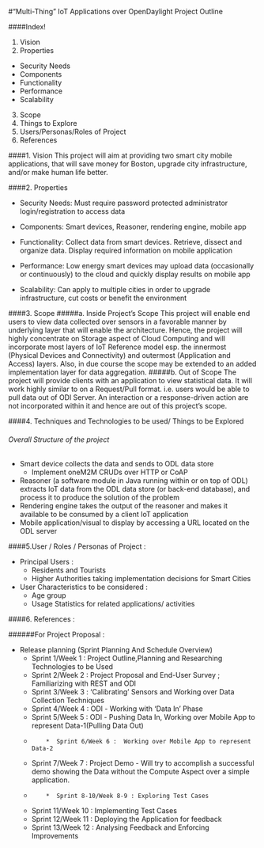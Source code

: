#“Multi-Thing” IoT Applications over OpenDaylight Project Outline

####Index!
1. Vision
2. Properties
  *  Security Needs
  *  Components
  *  Functionality 
  *  Performance 
  *  Scalability
3. Scope
4. Things to Explore
5. Users/Personas/Roles of Project
6. References


####1. Vision 
   This project will aim at providing two smart city mobile applications, that will save money for Boston, upgrade city infrastructure, and/or make human life better.
   
####2. Properties
  *  Security Needs: Must require password protected administrator login/registration to access data
  
  *  Components: Smart devices, Reasoner, rendering engine, mobile app
  
  *  Functionality: Collect data from smart devices. Retrieve, dissect and organize data.  Display required information on mobile application

  *  Performance: Low energy smart devices may upload data (occasionally or continuously) to the cloud and quickly display results on mobile app
  
  *  Scalability: Can apply to multiple cities in order to upgrade infrastructure, cut costs or benefit the environment

####3. Scope
#####a.  Inside Project’s Scope
  This project will enable end users to view data collected over sensors in a favorable manner by underlying layer that will enable the architecture. Hence, the project will highly concentrate on Storage aspect of Cloud Computing and will incorporate most layers of IoT Reference model esp. the innermost (Physical Devices and Connectivity) and outermost (Application and Access) layers. Also, in due course the scope may be extended to an added implementation layer for data aggregation.
#####b. Out of Scope
  The project will provide clients with an application to view statistical data. It will work highly similar to on a Request/Pull format. i.e. users would be able to pull data out of ODl Server. An interaction or a response-driven action are not incorporated within it and hence are out of this project’s scope.


####4. Techniques and Technologies to be used/ Things to be Explored
###### Overall Structure of the project
  *  Smart device collects the data and sends to ODL data store
       *  Implement oneM2M CRUDs over HTTP or CoAP
  *  Reasoner (a software module in Java running within or on top of ODL) extracts IoT data from the ODL data store (or back-end database), and process it to produce the solution of the problem
  *  Rendering engine takes the output of the reasoner and makes it available to be consumed by a client IoT application
  *  Mobile application/visual to display by accessing a URL located on the ODL server

####5.User / Roles / Personas of Project :
  *  Principal Users : 
       *  Residents and Tourists
       *  Higher Authorities taking implementation decisions for Smart Cities
  *  User Characteristics to be considered : 
       *  Age group
       *  Usage Statistics for related applications/ activities


####6. References :

######For Project Proposal : 
  *  Release planning (Sprint Planning And Schedule Overview)
       *  Sprint 1/Week 1 : Project Outline,Planning and Researching Technologies to be Used
       *  Sprint 2/Week 2  : Project Proposal and End-User Survey ; Familiarizing with REST and ODl
       *  Sprint 3/Week 3 : ‘Calibrating’ Sensors and Working over Data Collection Techniques
       *  Sprint 4/Week 4 : ODl - Working with ‘Data In’ Phase
       *  Sprint 5/Week 5 : ODl - Pushing Data In, Working over Mobile App to represent Data-1(Pulling Data Out)
       *         *  Sprint 6/Week 6 :  Working over Mobile App to represent Data-2
       *  Sprint 7/Week 7 : Project Demo - Will try to accomplish a successful demo showing the Data without the Compute Aspect over a simple application.
       *         *  Sprint 8-10/Week 8-9 : Exploring Test Cases
       *  Sprint 11/Week 10 : Implementing Test Cases
       *  Sprint 12/Week 11 : Deploying the Application for feedback
       *  Sprint 13/Week 12 : Analysing Feedback and Enforcing Improvements


